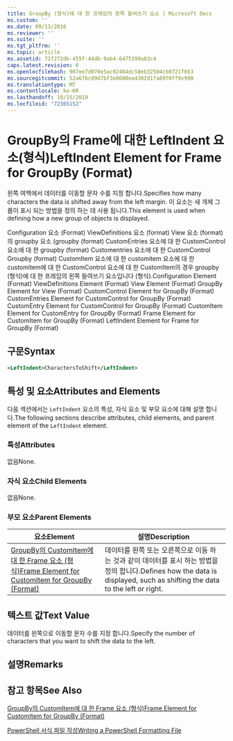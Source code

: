 ```yaml
---
title: GroupBy (형식)에 대 한 프레임의 왼쪽 들여쓰기 요소 | Microsoft Docs
ms.custom: ''
ms.date: 09/13/2016
ms.reviewer: ''
ms.suite: ''
ms.tgt_pltfrm: ''
ms.topic: article
ms.assetid: 72f272db-455f-44db-9ab4-6475390a83c4
caps.latest.revision: 6
ms.openlocfilehash: 907ee7d070e5ac02464dc58eb32504cb0721f663
ms.sourcegitcommit: 52a67bcd9d7bf3e8600ea4302d1fa8970ff9c998
ms.translationtype: MT
ms.contentlocale: ko-KR
ms.lasthandoff: 10/15/2019
ms.locfileid: "72365152"
---
```

# <a name="leftindent-element-for-frame-for-groupby-format"></a><span data-ttu-id="e9e7d-102">GroupBy의 Frame에 대한 LeftIndent 요소(형식)</span><span class="sxs-lookup"><span data-stu-id="e9e7d-102">LeftIndent Element for Frame for GroupBy (Format)</span></span>

<span data-ttu-id="e9e7d-103">왼쪽 여백에서 데이터를 이동할 문자 수를 지정 합니다.</span><span class="sxs-lookup"><span data-stu-id="e9e7d-103">Specifies how many characters the data is shifted away from the left margin.</span></span> <span data-ttu-id="e9e7d-104">이 요소는 새 개체 그룹이 표시 되는 방법을 정의 하는 데 사용 됩니다.</span><span class="sxs-lookup"><span data-stu-id="e9e7d-104">This element is used when defining how a new group of objects is displayed.</span></span>

<span data-ttu-id="e9e7d-105">Configuration 요소 (Format) ViewDefinitions 요소 (format) View 요소 (format)의 groupby 요소 (groupby (format) CustomEntries 요소에 대 한 CustomControl 요소에 대 한 groupby (format) Customentries 요소에 대 한 CustomControl Groupby (format) CustomItem 요소에 대 한 customitem 요소에 대 한 customitem에 대 한 CustomControl 요소에 대 한 CustomItem의 경우 groupby (형식)에 대 한 프레임의 왼쪽 들여쓰기 요소입니다 (형식).</span><span class="sxs-lookup"><span data-stu-id="e9e7d-105">Configuration Element (Format) ViewDefinitions Element (Format) View Element (Format) GroupBy Element for View (Format) CustomControl Element for GroupBy (Format) CustomEntries Element for CustomControl for GroupBy (Format) CustomEntry Element for CustomControl for GroupBy (Format) CustomItem Element for CustomEntry for GroupBy (Format) Frame Element for CustomItem for GroupBy (Format) LeftIndent Element for Frame for GroupBy (Format)</span></span>

## <a name="syntax"></a><span data-ttu-id="e9e7d-106">구문</span><span class="sxs-lookup"><span data-stu-id="e9e7d-106">Syntax</span></span>

```xml
<LeftIndent>CharactersToShift</LeftIndent>
```

## <a name="attributes-and-elements"></a><span data-ttu-id="e9e7d-107">특성 및 요소</span><span class="sxs-lookup"><span data-stu-id="e9e7d-107">Attributes and Elements</span></span>

<span data-ttu-id="e9e7d-108">다음 섹션에서는 `LeftIndent` 요소의 특성, 자식 요소 및 부모 요소에 대해 설명 합니다.</span><span class="sxs-lookup"><span data-stu-id="e9e7d-108">The following sections describe attributes, child elements, and parent element of the `LeftIndent` element.</span></span>

### <a name="attributes"></a><span data-ttu-id="e9e7d-109">특성</span><span class="sxs-lookup"><span data-stu-id="e9e7d-109">Attributes</span></span>

<span data-ttu-id="e9e7d-110">없음</span><span class="sxs-lookup"><span data-stu-id="e9e7d-110">None.</span></span>

### <a name="child-elements"></a><span data-ttu-id="e9e7d-111">자식 요소</span><span class="sxs-lookup"><span data-stu-id="e9e7d-111">Child Elements</span></span>

<span data-ttu-id="e9e7d-112">없음</span><span class="sxs-lookup"><span data-stu-id="e9e7d-112">None.</span></span>

### <a name="parent-elements"></a><span data-ttu-id="e9e7d-113">부모 요소</span><span class="sxs-lookup"><span data-stu-id="e9e7d-113">Parent Elements</span></span>

|<span data-ttu-id="e9e7d-114">요소</span><span class="sxs-lookup"><span data-stu-id="e9e7d-114">Element</span></span>|<span data-ttu-id="e9e7d-115">설명</span><span class="sxs-lookup"><span data-stu-id="e9e7d-115">Description</span></span>|
|-------------|-----------------|
|[<span data-ttu-id="e9e7d-116">GroupBy의 CustomItem에 대 한 Frame 요소 (형식)</span><span class="sxs-lookup"><span data-stu-id="e9e7d-116">Frame Element for CustomItem for GroupBy (Format)</span></span>](./frame-element-for-customitem-for-groupby-format.md)|<span data-ttu-id="e9e7d-117">데이터를 왼쪽 또는 오른쪽으로 이동 하는 것과 같이 데이터를 표시 하는 방법을 정의 합니다.</span><span class="sxs-lookup"><span data-stu-id="e9e7d-117">Defines how the data is displayed, such as shifting the data to the left or right.</span></span>|

## <a name="text-value"></a><span data-ttu-id="e9e7d-118">텍스트 값</span><span class="sxs-lookup"><span data-stu-id="e9e7d-118">Text Value</span></span>

<span data-ttu-id="e9e7d-119">데이터를 왼쪽으로 이동할 문자 수를 지정 합니다.</span><span class="sxs-lookup"><span data-stu-id="e9e7d-119">Specify the number of characters that you want to shift the data to the left.</span></span>

## <a name="remarks"></a><span data-ttu-id="e9e7d-120">설명</span><span class="sxs-lookup"><span data-stu-id="e9e7d-120">Remarks</span></span>

## <a name="see-also"></a><span data-ttu-id="e9e7d-121">참고 항목</span><span class="sxs-lookup"><span data-stu-id="e9e7d-121">See Also</span></span>

[<span data-ttu-id="e9e7d-122">GroupBy의 CustomItem에 대 한 Frame 요소 (형식)</span><span class="sxs-lookup"><span data-stu-id="e9e7d-122">Frame Element for CustomItem for GroupBy (Format)</span></span>](./frame-element-for-customitem-for-groupby-format.md)

[<span data-ttu-id="e9e7d-123">PowerShell 서식 파일 작성</span><span class="sxs-lookup"><span data-stu-id="e9e7d-123">Writing a PowerShell Formatting File</span></span>](./writing-a-powershell-formatting-file.md)
